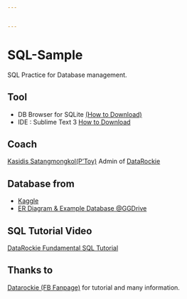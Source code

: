 ```yaml
---


---
```


<h1 id="sql-sample">SQL-Sample</h1>
<p>SQL Practice for Database management.</p>
<h2 id="tool">Tool</h2>
<ul>
<li>DB Browser for SQLite <a href="https://www.facebook.com/datarockie/posts/1935574833122751">(How to Download)</a></li>
<li>IDE : Sublime Text 3 <a href="https://www.facebook.com/datarockie/posts/1922259304454304">How to Download</a></li>
</ul>
<h2 id="coach">Coach</h2>
<p><a href="https://github.com/toyeiei">Kasidis Satangmongkol(P’Toy)</a> Admin of <a href="https://www.facebook.com/datarockie/">DataRockie</a></p>
<h2 id="database-from">Database from</h2>
<ul>
<li><a href="https://www.kaggle.com/datasets">Kaggle</a></li>
<li><a href="https://goo.gl/cDkEFK">ER Diagram &amp; Example Database @GGDrive</a></li>
</ul>
<h2 id="sql-tutorial-video">SQL Tutorial Video</h2>
<p><a href="https://www.facebook.com/datarockie/videos/1939523796061188/">DataRockie Fundamental SQL Tutorial</a></p>
<h2 id="thanks-to">Thanks to</h2>
<p><a href="https://www.facebook.com/datarockie/">Datarockie (FB Fanpage)</a> for tutorial and many information.</p>

